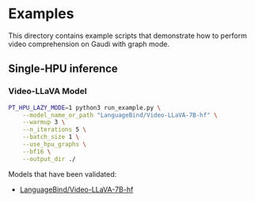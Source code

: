 <!---
Copyright 2024 The HuggingFace Team. All rights reserved.
Licensed under the Apache License, Version 2.0 (the "License");
you may not use this file except in compliance with the License.
You may obtain a copy of the License at
    http://www.apache.org/licenses/LICENSE-2.0
Unless required by applicable law or agreed to in writing, software
distributed under the License is distributed on an "AS IS" BASIS,
WITHOUT WARRANTIES OR CONDITIONS OF ANY KIND, either express or implied.
See the License for the specific language governing permissions and
limitations under the License.
-->

#  Examples

This directory contains example scripts that demonstrate how to perform video comprehension on Gaudi with graph mode.

## Single-HPU inference

### Video-LLaVA Model

```bash
PT_HPU_LAZY_MODE=1 python3 run_example.py \
    --model_name_or_path "LanguageBind/Video-LLaVA-7B-hf" \
    --warmup 3 \
    --n_iterations 5 \
    --batch_size 1 \
    --use_hpu_graphs \
    --bf16 \
    --output_dir ./
```
Models that have been validated:
  - [LanguageBind/Video-LLaVA-7B-hf ](https://huggingface.co/LanguageBind/Video-LLaVA-7B-hf)
